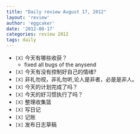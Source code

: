 ```yaml
---
title: "Daily review August 17, 2012" 
layout: 'review'
author: 'eggcaker'
date: '2012-08-17'
categories: review 2012
tags: daily
---
```



  * `[X]` 今天有哪些收获？ 
    * fixed all bugs of the anysend 
  * `[X]` 今天有没有控制好自己的情绪? 
  * `[X]` 非礼勿视，非礼勿听,论人是非者，必是是非人。 
  * `[X]` 今天的计划完成了吗？ 
  * `[X]` 今天的好习惯执行了吗？ 
  * `[X]` 整理收集篮 
  * `[X]` 写日记 
  * `[X]` 记账 
  * `[X]` 发布日志草稿 


